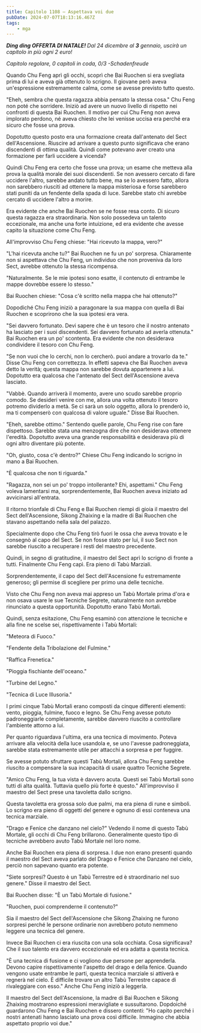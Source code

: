 ```yaml
---
title: Capitolo 1108 – Aspettava voi due
pubDate: 2024-07-07T18:13:16.467Z
tags:
    - mga
---
```



<strong><em>*Ding ding* OFFERTA DI NATALE! </em></strong><em>Dal 24 dicembre al <strong>3</strong> gennaio, uscirà un capitolo in più ogni 2 euro!</em>


<em>Capitolo regolare,
0 capitoli in coda, 0/3
-Schadenfreude</em>


Quando Chu Feng aprì gli occhi, scoprì che Bai Ruochen si era svegliata prima di lui e aveva già ottenuto lo scrigno. Il giovane però aveva un'espressione estremamente calma, come se avesse previsto tutto questo.


"Eheh, sembra che questa ragazza abbia pensato la stessa cosa." Chu Feng non poté che sorridere. Iniziò ad avere un nuovo livello di rispetto nei confronti di questa Bai Ruochen. Il motivo per cui Chu Feng non aveva implorato perdono, né aveva chiesto che lei venisse uccisa era perché era sicuro che fosse una prova.


Dopotutto questo posto era una formazione creata dall'antenato del Sect dell'Ascensione. Riuscire ad arrivare a questo punto significava che erano discendenti di ottima qualità. Quindi come potevano aver creato una formazione per farli uccidere a vicenda?


Quindi Chu Feng era certo che fosse una prova; un esame che metteva alla prova la qualità morale dei suoi discendenti. Se non avessero cercato di fare uccidere l'altro, sarebbe andato tutto bene, ma se lo avessero fatto, allora non sarebbero riusciti ad ottenere la mappa misteriosa e forse sarebbero stati puniti da un fendente della spada di luce. Sarebbe stato chi avrebbe cercato di uccidere l'altro a morire.


Era evidente che anche Bai Ruochen se ne fosse resa conto. Di sicuro questa ragazza era straordinaria. Non solo possedeva un talento eccezionale, ma anche una forte intuizione, ed era evidente che avesse capito la situazione come Chu Feng.


All'improvviso Chu Feng chiese: "Hai ricevuto la mappa, vero?"


"L'hai ricevuta anche tu?" Bai Ruochen ne fu un po' sorpresa. Chiaramente non si aspettava che Chu Feng, un individuo che non proveniva da loro Sect, avrebbe ottenuto la stessa ricompensa.


"Naturalmente. Se le mie ipotesi sono esatte, il contenuto di entrambe le mappe dovrebbe essere lo stesso."


Bai Ruochen chiese: "Cosa c'è scritto nella mappa che hai ottenuto?"


Dopodiché Chu Feng iniziò a paragonare la sua mappa con quella di Bai Ruochen e scoprirono che la sua ipotesi era vera.


"Sei davvero fortunato. Devi sapere che è un tesoro che il nostro antenato ha lasciato per i suoi discendenti. Sei davvero fortunato ad averla ottenuta." Bai Ruochen era un po' scontenta. Era evidente che non desiderava condividere il tesoro con Chu Feng.


"Se non vuoi che lo cerchi, non lo cercherò. puoi andare a trovarlo da te." Disse Chu Feng con correttezza. In effetti sapeva che Bai Ruochen aveva detto la verità; questa mappa non sarebbe dovuta appartenere a lui. Dopotutto era qualcosa che l'antenato del Sect dell'Ascensione aveva lasciato.


"Vabbè. Quando arriverà il momento, avere uno scudo sarebbe proprio comodo. Se desideri venire con me, allora una volta ottenuto il tesoro potremo dividerlo a metà. Se ci sarà un solo oggetto, allora lo prenderò io, ma ti compenserò con qualcosa di valore uguale." Disse Bai Ruochen.


"Eheh, sarebbe ottimo." Sentendo quelle parole, Chu Feng rise con fare dispettoso. Sarebbe stata una menzogna dire che non desiderava ottenere l'eredità. Dopotutto aveva una grande responsabilità e desiderava più di ogni altro diventare più potente.


"Oh, giusto, cosa c'è dentro?" Chiese Chu Feng indicando lo scrigno in mano a Bai Ruochen.


"È qualcosa che non ti riguarda."


"Ragazza, non sei un po' troppo intollerante? Ehi, aspettami." Chu Feng voleva lamentarsi ma, sorprendentemente, Bai Ruochen aveva iniziato ad avvicinarsi all'entrata.


Il ritorno trionfale di Chu Feng e Bai Ruochen riempì di gioia il maestro del Sect dell'Ascensione, Sikong Zhaixing e la madre di Bai Ruochen che stavano aspettando nella sala del palazzo.


Specialmente dopo che Chu Feng tirò fuori le ossa che aveva trovato e le consegnò al capo del Sect. Se non fosse stato per lui, il suo Sect non sarebbe riuscito a recuperare i resti del maestro precedente.


Quindi, in segno di gratitudine, il maestro del Sect aprì lo scrigno di fronte a tutti. Finalmente Chu Feng capì. Era pieno di Tabù Marziali.


Sorprendentemente, il capo del Sect dell'Ascensione fu estremamente generoso; gli permise di scegliere per primo una delle tecniche.


Visto che Chu Feng non aveva mai appreso un Tabù Mortale prima d'ora e non osava usare le sue Tecniche Segrete, naturalmente non avrebbe rinunciato a questa opportunità. Dopotutto erano Tabù Mortali.


Quindi, senza esitazione, Chu Feng esaminò con attenzione le tecniche e alla fine ne scelse sei, rispettivamente i Tabù Mortali:


"Meteora di Fuoco."


"Fendente della Tribolazione del Fulmine."


"Raffica Frenetica."


"Pioggia fischiante dell'oceano."


"Turbine del Legno."


"Tecnica di Luce Illusoria."


I primi cinque Tabù Mortali erano composti da cinque differenti elementi: vento, pioggia, fulmine, fuoco e legno. Se Chu Feng avesse potuto padroneggiarle completamente, sarebbe davvero riuscito a controllare l'ambiente attorno a lui.


Per quanto riguardava l'ultima, era una tecnica di movimento. Poteva arrivare alla velocità della luce usandola e, se uno l'avesse padroneggiata, sarebbe stata estremamente utile per attacchi a sorpresa e per fuggire.


Se avesse potuto sfruttare questi Tabù Mortali, allora Chu Feng sarebbe riuscito a compensare la sua incapacità di usare quattro Tecniche Segrete.


"Amico Chu Feng, la tua vista è davvero acuta. Questi sei Tabù Mortali sono tutti di alta qualità. Tuttavia quello più forte è questo." All'improvviso il maestro del Sect prese una tavoletta dallo scrigno.


Questa tavoletta era grossa solo due palmi, ma era piena di rune e simboli. Lo scrigno era pieno di oggetti del genere e ognuno di essi conteneva una tecnica marziale.


"Drago e Fenice che danzano nel cielo?" Vedendo il nome di questo Tabù Mortale, gli occhi di Chu Feng brillarono. Generalmente questo tipo di tecniche avrebbero avuto Tabù Mortale nel loro nome.


Anche Bai Ruochen era piena di sorpresa. I due non erano presenti quando il maestro del Sect aveva parlato del Drago e Fenice che Danzano nel cielo, perciò non sapevano quanto era potente.


"Siete sorpresi? Questo è un Tabù Terrestre ed è straordinario nel suo genere." Disse il maestro del Sect.


Bai Ruochen disse: "È un Tabù Mortale di fusione."


"Ruochen, puoi comprenderne il contenuto?"


Sia il maestro del Sect dell'Ascensione che Sikong Zhaixing ne furono sorpresi perché le persone ordinarie non avrebbero potuto nemmeno leggere una tecnica del genere.


Invece Bai Ruochen ci era riuscita con una sola occhiata. Cosa significava? Che il suo talento era davvero eccezionale ed era adatta a questa tecnica.


"È una tecnica di fusione e ci vogliono due persone per apprenderla. Devono capire rispettivamente l'aspetto del drago e della fenice. Quando vengono usate entrambe le parti, questa tecnica marziale si attiverà e regnerà nel cielo. È difficile trovare un altro Tabù Terrestre capace di rivaleggiare con esso." Anche Chu Feng iniziò a leggerla.


Il maestro del Sect dell'Ascensione, la madre di Bai Ruochen e Sikong Zhaixing mostrarono espressioni meravigliate e sussultarono. Dopdoiché guardarono Chu Feng e Bai Ruochen e dissero contenti: "Ho capito perché i nostri antenati hanno lasciato una prova così difficile. Immagino che abbia aspettato proprio voi due."
                                


                                



